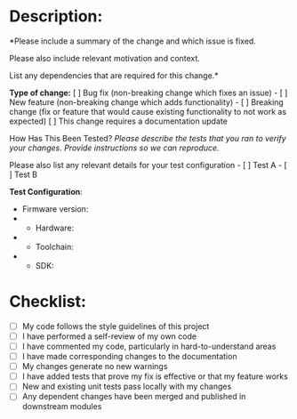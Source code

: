 # Description:
 *Please include a summary of the change  and which issue is fixed. 

Please also include relevant motivation and context. 

 List  any dependencies that are  required  for this change.* 


 **Type of change:**
	 [ ] Bug fix (non-breaking change which fixes an issue) - 
	 [ ] New feature (non-breaking change which adds functionality) - 
	 [ ] Breaking change (fix or feature that would cause existing functionality to  not  work  as expected) 
	 [ ] This change requires a documentation update  

How Has This Been Tested? 
*Please describe the tests that you ran to  verify your changes. Provide instructions so we can reproduce.* 

Please also list  any relevant details for your test configuration - 
[ ] Test A - 
[ ] Test B 

**Test Configuration**: 
* Firmware version: 
* * Hardware: 
* * Toolchain: 
* * SDK: 

 # Checklist:
* [ ] My code follows the style guidelines of this project 
* [ ]  I have performed a self-review of my own code 
* [ ] I have commented my code, particularly in hard-to-understand areas 
* [ ] I have made corresponding changes to the documentation 
* [ ] My changes generate no  new  warnings 
* [ ] I have added tests that prove my fix is effective or that my feature works 
* [ ] New  and existing unit tests pass locally with my changes 
* [ ] Any dependent changes have been merged and published in downstream modules
